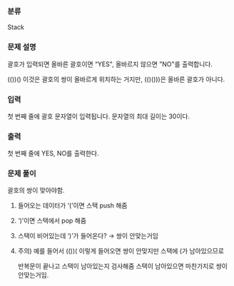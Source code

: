 ### 분류

Stack

### 문제 설명

<p>
괄호가 입력되면 올바른 괄호이면 “YES", 올바르지 않으면 ”NO"를 출력합니다.

(())() 이것은 괄호의 쌍이 올바르게 위치하는 거지만, (()()))은 올바른 괄호가 아니다.
</p>


### 입력

 <p>첫 번째 줄에 괄호 문자열이 입력됩니다. 문자열의 최대 길이는 30이다.</p>

### 출력

 <p>첫 번째 줄에 YES, NO를 출력한다.</p>

### 문제 풀이

<p>
괄호의 쌍이 맞아야함.

1. 들어오는 데이터가 ‘(’이면 스택 push 해줌

2. ‘)’이면 스택에서 pop 해줌 

3. 스택이 비어있는데 ‘)’가 들어온다? → 쌍이 안맞는거임

4. 주의) 예를 들어서 (())( 이렇게 들어오면 쌍이 안맞지만 스택에 (가 남아있으므로
    
    반복문이 끝나고 스택이 남아있는지 검사해줌 스택이 남아있으면 마찬가지로 쌍이 안맞는거임.
</p>
